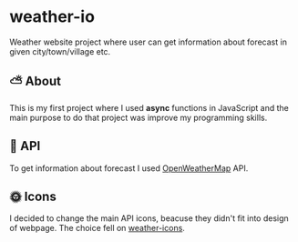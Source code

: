 # weather-io
Weather website project where user can get information about forecast in given city/town/village etc.

## :partly_sunny: About
This is my first project where I used **async** functions in JavaScript and the main purpose to do that project was improve my programming skills. 

## :green_book: API
To get information about forecast I used [OpenWeatherMap](https://openweathermap.org) API.


## :sun_with_face: Icons
I decided to change the main API icons, beacuse they didn't fit into design of webpage. The choice fell on [weather-icons](https://github.com/erikflowers/weather-icons).
